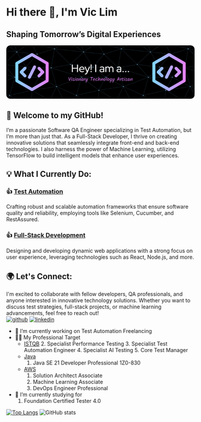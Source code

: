 # Hi there 👋, I'm Vic Lim
## Shaping Tomorrow’s Digital Experiences
![Shaping Tomorrow’s Digital Experiences](https://github.com/vicLim88/vicLim88/blob/main/github-header-image.png?raw=true)

## 👋 Welcome to my GitHub! 
I’m a passionate Software QA Engineer specializing in Test Automation, but I’m more than just that. As a Full-Stack Developer, I thrive on creating innovative solutions that seamlessly integrate front-end and back-end technologies. I also harness the power of Machine Learning, utilizing TensorFlow to build intelligent models that enhance user experiences.

## 💡 What I Currently Do:
### 👍 <ins>Test Automation</ins>
Crafting robust and scalable automation frameworks that ensure software quality and reliability, employing tools like Selenium, Cucumber, and RestAssured.

### 👍 <ins>Full-Stack Development</ins>
Designing and developing dynamic web applications with a strong focus on user experience, leveraging technologies such as React, Node.js, and more.

## 🌍 Let's Connect:
I'm excited to collaborate with fellow developers, QA professionals, and anyone interested in innovative technology solutions. Whether you want to discuss test strategies, full-stack projects, or machine learning advancements, feel free to reach out!<br>
[<img src='https://cdn.jsdelivr.net/npm/simple-icons@3.0.1/icons/github.svg' alt='github' height='40'>](https://github.com/vicLim88)  [<img src='https://cdn.jsdelivr.net/npm/simple-icons@3.0.1/icons/linkedin.svg' alt='linkedin' height='40'>](https://www.linkedin.com/in/www.linkedin.com/in/viclim88-88888888/)  


- 🔭 I’m currently working on Test Automation Freelancing 
- ✍🏼 My Professional Target
  - <ins>ISTQB</ins>
    2. Specialist Performance Testing
    3. Specialist Test Automation Engineer
    4. Specialist AI Testing
    5. Core Test Manager
  - <ins>Java</ins>
    1. Java SE 21 Developer Professional 1Z0-830
  - <ins>AWS</ins>
    1. Solution Architect Associate
    2. Machine Learning Associate
    3. DevOps Engineer Professional
- 🎯 I’m currently studying for
    1. Foundation Certified Tester 4.0
 
       
[![Top Langs](https://github-readme-stats.vercel.app/api/top-langs/?username=vicLim88)](https://github.com/anuraghazra/github-readme-stats)
![GitHub stats](https://github-readme-stats.vercel.app/api?username=vicLim88&show_icons=true&count_private=true)  

